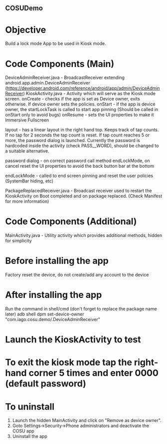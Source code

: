 ## COSUDemo

# Objective
Build a lock mode App to be used in Kiosk mode.

# Code Components (Main)

DeviceAdminReceiver.java - BroadcastReceiver extending android.app.admin.DeviceAdminReceiver (https://developer.android.com/reference/android/app/admin/DeviceAdminReceiver)
KioskActivity.java - Activity which will serve as the Kiosk mode screen.
onCreate - checks if the app is set as Device owner, exits otherwise. If device owner sets the policies.
onStart - if the app is device owner, the startLockTask is called to start app pinning (Should be called in onStart only to avoid bugs)
onResume - sets the UI properties to make it Immersive Fullscreen

layout - has a linear layout in the right hand top. Keeps track of tap counts. If no tap for 2 seconds the tap count is reset. If tap count reaches 5 or more, the password dialog is launched.
Currently the password is hardcoded inside the activity (check PASS__WORD), should be changed to a suitable alternative.

password dialog - on correct password call method endLockMode, on cancel reset the UI properties to avoid the back button bar at the bottom

endLockMode - called to end screen pinning and reset the user policies (SystemBar hiding, etc)

PackageReplacedReceiver.java - Broadcast receiver used to restart the KioskActivity on Boot completed and on package replaced. (Check Manifest for more information)

# Code Components (Additional)
MainActivity.java - Utility activity which provides additional methods, hidden for simplicity

# Before installing the app
Factory reset the device, do not create/add any account to the device

# After installing the app
Run the command in shell/cmd (don't forget to replace the package name later)
adb shell dpm set-device-owner "com.iago.cosu.demo/.DeviceAdminReceiver"

# Launch the KioskActivity to test

# To exit the kiosk mode tap the right-hand corner 5 times and enter 0000 (default password)

# To uninstall
1. Launch the hidden MainActivity and click on "Remove as device owner".
2. Goto Settings->Security->Phone administrators and deactivate the COSU app
3. Uninstall the app
